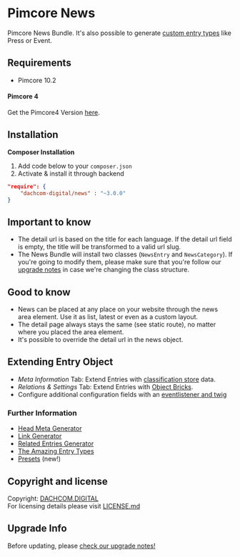 # Pimcore News
Pimcore News Bundle. It's also possible to generate [custom entry types](docs/20_EntryTypes.md) like Press or Event.

## Requirements
* Pimcore 10.2

#### Pimcore 4 
Get the Pimcore4 Version [here](https://github.com/dachcom-digital/pimcore-news/tree/pimcore4).

## Installation

**Composer Installation**  
1. Add code below to your `composer.json`    
2. Activate & install it through backend

```json
"require": {
    "dachcom-digital/news" : "~3.0.0"
}
```

## Important to know
- The detail url is based on the title for each language. If the detail url field is empty, the title will be transformed to a valid url slug.
- The News Bundle will install two classes (`NewsEntry` and `NewsCategory`). If you're going to modify them, please make sure that you're follow our [upgrade notes](UPGRADE.md) in case we're changing the class structure.

## Good to know
- News can be placed at any place on your website through the news area element. Use it as list, latest or even as a custom layout.
- The detail page always stays the same (see static route), no matter where you placed the area element.
- It's possible to override the detail url in the news object.

## Extending Entry Object
- *Meta Information* Tab: Extend Entries with [classification store](https://www.pimcore.org/docs/latest/Objects/Object_Classes/Data_Types/Classification_Store.html) data.
- *Relations & Settings* Tab: Extend Entries with [Object Bricks](https://www.pimcore.org/docs/latest/Objects/Object_Classes/Data_Types/Object_Bricks.html).
- Configure additional configuration fields with an [eventlistener and twig](./docs/40_CustomConfiguration.md)

### Further Information
- [Head Meta Generator](./docs/10_HeadMetaGenerator.md)
- [Link Generator](./docs/11_LinkGenerator.md)
- [Related Entries Generator](./docs/12_RelatedEntriesGenerator.md)
- [The Amazing Entry Types](./docs/20_EntryTypes.md)
- [Presets](./docs/30_Presets.md) (new!)

## Copyright and license
Copyright: [DACHCOM.DIGITAL](http://dachcom-digital.ch)  
For licensing details please visit [LICENSE.md](LICENSE.md)  

## Upgrade Info
Before updating, please [check our upgrade notes!](UPGRADE.md)
